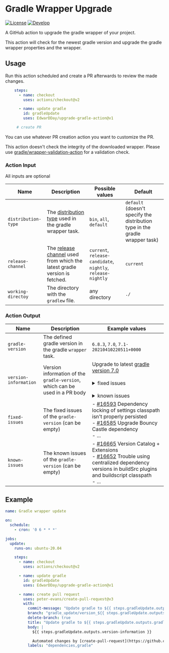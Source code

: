 <!--
SPDX-FileCopyrightText: 2021 Eduard Wolf

SPDX-License-Identifier: Apache-2.0
-->

# Gradle Wrapper Upgrade

[![License](https://img.shields.io/github/license/EdwarDDay/serialization.kprefs?style=flat)](http://www.apache.org/licenses/LICENSE-2.0)
[![Develop](https://github.com/EdwarDDay/upgrade-gradle-action/workflows/Develop/badge.svg?branch=main)](https://github.com/EdwarDDay/upgrade-gradle-action/actions?query=workflow%3ADevelop+branch%3Amain)

A GitHub action to upgrade the gradle wrapper of your project.

This action will check for the newest gradle version and upgrade the gradle wrapper properties and the wrapper.

## Usage

Run this action scheduled and create a PR afterwards to review the made changes.

```yaml
    steps:
      - name: checkout
        uses: actions/checkout@v2

      - name: update gradle
        id: gradleUpdate
        uses: EdwarDDay/upgrade-gradle-action@v1

     # create PR
```
You can use whatever PR creation action you want to customize the PR.

This action doesn't check the integrity of the downloaded wrapper. Please use 
[gradle/wrapper-validation-action](https://github.com/marketplace/actions/gradle-wrapper-validation) for a validation
check.

### Action Input
All inputs are optional

|         Name        | Description | Possible values | Default |
|---------------------|-------------|-----------------|---------|
| `distribution-type` | The [distribution type](https://docs.gradle.org/current/userguide/gradle_wrapper.html#sec:adding_wrapper) used in the gradle wrapper task. | `bin`, `all`, `default` | `default` (doesn't specify the distribution type in the gradle wrapper task) |
| `release-channel`   | The [release channel](https://services.gradle.org/versions/) used from which the latest gradle version is fetched. | `current`, `release-candidate`, `nightly`, `release-nightly`  | `current` |
| `working-directoy`  | The directory with the `gradlew` file. | any directory  | `./` |

### Action Output

|          Name         | Description | Example values |
|-----------------------|-------------|----------------|
| `gradle-version`      | The defined gradle version in the gradle `wrapper` task. | `6.8.3`, `7.0`, `7.1-20210410220511+0000` |
| `version-information` | Version information of the `gradle-version`, which can be used in a PR body | Upgrade to latest [gradle version 7.0](https://docs.gradle.org/$7.0/release-notes.html) <br /><br /><details><summary>fixed issues</summary> - [#16593](https://github.com/gradle/gradle/issues/16593) Dependency locking of settings classpath isn't properly persisted <br />- ... <br /></details> <br /><details><summary>known issues</summary>- [#16665](https://github.com/gradle/gradle/issues/16665) Version Catalog + Extensions<br />- ...<br /></details>|
| `fixed-issues`        | The fixed issues of the `gradle-version` (can be empty) | - [#16593](https://github.com/gradle/gradle/issues/16593) Dependency locking of settings classpath isn't properly persisted<br />- [#16585](https://github.com/gradle/gradle/issues/16585) Upgrade Bouncy Castle dependency<br />- ... |
| `known-issues`        | The known issues of the `gradle-version` (can be empty) | - [#16665](https://github.com/gradle/gradle/issues/16665) Version Catalog + Extensions <br />- [#16652](https://github.com/gradle/gradle/issues/16652) Trouble using centralized dependency versions in buildSrc plugins and buildscript classpath<br />- ... |

## Example

```yaml
name: Gradle wrapper update

on:
  schedule:
    - cron: '0 6 * * *'

jobs:
  update:
    runs-on: ubuntu-20.04

    steps:
      - name: checkout
        uses: actions/checkout@v2

      - name: update gradle
        id: gradleUpdate
        uses: EdwarDDay/upgrade-gradle-action@v1

      - name: create pull request
        uses: peter-evans/create-pull-request@v3
        with:
          commit-message: "Update gradle to ${{ steps.gradleUpdate.outputs.gradle-version }}"
          branch: "gradle_update/version_${{ steps.gradleUpdate.outputs.gradle-version }}"
          delete-branch: true
          title: "Update gradle to ${{ steps.gradleUpdate.outputs.gradle-version }}"
          body: |
            ${{ steps.gradleUpdate.outputs.version-information }}

            Automated changes by [create-pull-request](https://github.com/peter-evans/create-pull-request) GitHub action
          labels: "dependencies,gradle"
```
